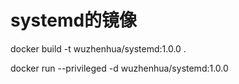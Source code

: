 # systemd的镜像

docker build -t wuzhenhua/systemd:1.0.0 .

docker run --privileged -d wuzhenhua/systemd:1.0.0 
